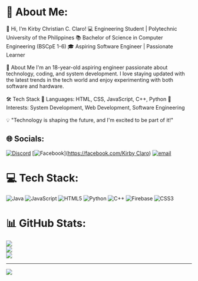 # 💫 About Me:
👋 Hi, I'm Kirby Christian C. Claro! 💻 Engineering Student | Polytechnic University of the Philippines 📚 Bachelor of Science in Computer Engineering (BSCpE 1-6) 🎓 Aspiring Software Engineer | Passionate Learner<br><br>🚀 About Me I'm an 18-year-old aspiring engineer passionate about technology, coding, and system development. I love staying updated with the latest trends in the tech world and enjoy experimenting with both software and hardware.<br><br>🛠️ Tech Stack 🔹 Languages: HTML, CSS, JavaScript, C++, Python 🔹 Interests: System Development, Web Development, Software Engineering<br><br>💡 "Technology is shaping the future, and I'm excited to be part of it!"


## 🌐 Socials:
[![Discord](https://img.shields.io/badge/Discord-%237289DA.svg?logo=discord&logoColor=white)](https://discord.gg/798836130665070603) [![Facebook](https://img.shields.io/badge/Facebook-%231877F2.svg?logo=Facebook&logoColor=white)]([https://facebook.com/Kirby Claro](https://www.facebook.com/profile.php?id=100007294215733)) [![email](https://img.shields.io/badge/Email-D14836?logo=gmail&logoColor=white)](mailto:kirbychristianclaro@gmail.com) 

# 💻 Tech Stack:
![Java](https://img.shields.io/badge/java-%23ED8B00.svg?style=for-the-badge&logo=openjdk&logoColor=white) ![JavaScript](https://img.shields.io/badge/javascript-%23323330.svg?style=for-the-badge&logo=javascript&logoColor=%23F7DF1E) ![HTML5](https://img.shields.io/badge/html5-%23E34F26.svg?style=for-the-badge&logo=html5&logoColor=white) ![Python](https://img.shields.io/badge/python-3670A0?style=for-the-badge&logo=python&logoColor=ffdd54) ![C++](https://img.shields.io/badge/c++-%2300599C.svg?style=for-the-badge&logo=c%2B%2B&logoColor=white) ![Firebase](https://img.shields.io/badge/firebase-a08021?style=for-the-badge&logo=firebase&logoColor=ffcd34) ![CSS3](https://img.shields.io/badge/css3-%231572B6.svg?style=for-the-badge&logo=css3&logoColor=white)
# 📊 GitHub Stats:
![](https://github-readme-stats.vercel.app/api?username=KirbyClaro&theme=blue_navy&hide_border=false&include_all_commits=false&count_private=false)<br/>
![](https://nirzak-streak-stats.vercel.app/?user=KirbyClaro&theme=blue_navy&hide_border=false)<br/>
![](https://github-readme-stats.vercel.app/api/top-langs/?username=KirbyClaro&theme=blue_navy&hide_border=false&include_all_commits=false&count_private=false&layout=compact)

---
[![](https://visitcount.itsvg.in/api?id=KirbyClaro&icon=0&color=0)](https://visitcount.itsvg.in)

<!-- Proudly created with GPRM ( https://gprm.itsvg.in ) -->
